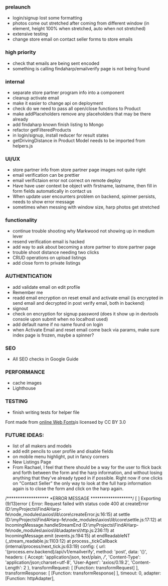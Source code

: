 ### prelaunch

- login/signup lost some formatting
- photos come out stretched after coming from different window (in element, height 100% when stretched, auto when not stretched)
- extensive testing
- change store email on contact seller forms to store emails

### high priority
- check that emails are being sent encoded
- something is calling findaharp/emailverify page is not being found

### internal
- separate store partner program info into a component
- cleanup activate email
- make it easier to change api on deployment
- check do we need to pass all open/close functions to Product
- make addPlaceholders remove any placeholders that may be there already
- add findaharp known finish listing to Mongo
- refactor getFilteredProducts
- in login/signup, install reducer for result states
- getDrivingDistance in Product Model needs to be imported from helpers.js

### UI/UX

- store partner info from store partner page images not quite right
- email verification can be prettier
- email verifictaion error not correct on remote deploy
- Have have user context be object with firstname, lastname, then fill in form fields automatically in contact us 
- When update user encounters problem on backend, spinner persists, needs to show error message
- sometimes when messing with window size, harp photos get stretched

### functionality
- continue trouble shooting why Markwood not showing up in medium lever
- resend verification email is hacked
- add way to ask about becoming a store partner to store partner page
- trouble shoot distance needing two clicks
- CRUD operations on upload listings
- add close form to private listings

### AUTHENTICATION
- add validate email on edit profile
- Remember me
- readd email encryption on reset email and activate email (is encrypted in send email and decrypted in post verify email, both in backend)
- signout
- check on encryption for signup password (does it show up in devtools console upon submit when no localhost used)
- add default name if no name found on login
- when Activate Email and reset email come back via params, make sure index page is frozen, maybe a spinner?

### SEO
- All SEO checks in Google Guide

### PERFORMANCE
- cache images
- Lighthouse

### TESTING

- finish writing tests for helper file

<div>Font made from <a href="http://www.onlinewebfonts.com">online Web Fonts</a>is licensed by CC BY 3.0</div>

### FUTURE IDEAS:

- list of all makers and models
- add edit pencils to user profile and disable fields
- on mobile menu highlight, put in fancy corners
- New Listings Page
- From Rachael, I feel that there should be a way for the user to flick back and forth between the form and the harp information, and without losing anything that they've already typed in if possible. Right now if one clicks on "Contact Seller" the only way to look at the full harp information again is to close the form and click on the harp again. 

/*******************
*ERROR MESSAGE
*******************/
[    ] Exporting (9/13)error { Error: Request failed with status code 400
    at createError (D:\myProjects\FindAHarp-fe\node_modules\axios\lib\core\createError.js:16:15)
    at settle (D:\myProjects\FindAHarp-fe\node_modules\axios\lib\core\settle.js:17:12)
    at IncomingMessage.handleStreamEnd (D:\myProjects\FindAHarp-fe\node_modules\axios\lib\adapters\http.js:236:11)
    at IncomingMessage.emit (events.js:194:15)
    at endReadableNT (_stream_readable.js:1103:12)
    at process._tickCallback (internal/process/next_tick.js:63:19)
  config:
   { url: '{process.env.backend}/api/v1/emailverify',
     method: 'post',
     data: '{}',
     headers:
      { Accept: 'application/json, text/plain, */*',
        'Content-Type': 'application/json;charset=utf-8',
        'User-Agent': 'axios/0.19.2',
        'Content-Length': 2 },
     transformRequest: [ [Function: transformRequest] ],
     transformResponse: [ [Function: transformResponse] ],
     timeout: 0,
     adapter: [Function: httpAdapter],